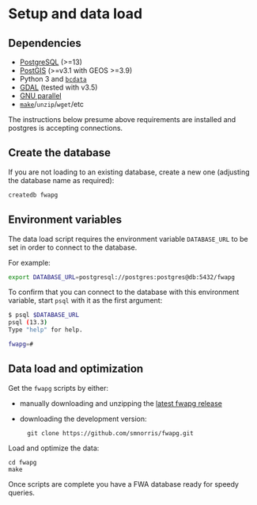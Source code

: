 # Setup and data load

## Dependencies

- [PostgreSQL](https://www.postgresql.org) (>=13)
- [PostGIS](https://postgis.net/) (>=v3.1 with GEOS >=3.9)
- Python 3 and [`bcdata`](https://github.com/smnorris/bcdata)
- [GDAL](https://gdal.org/index.html) (tested with v3.5)
- [GNU parallel](https://www.gnu.org/software/parallel/)
- [`make`](https://www.gnu.org/software/make/)/`unzip`/`wget`/etc

The instructions below presume above requirements are installed and postgres is accepting connections.


## Create the database

If you are not loading to an existing database, create a new one (adjusting the database name as required):

```bash
createdb fwapg
```

## Environment variables

The data load script requires the environment variable `DATABASE_URL` to be set in order to connect to the database.

For example:

```bash
export DATABASE_URL=postgresql://postgres:postgres@db:5432/fwapg
```

To confirm that you can connect to the database with this environment variable, start `psql` with it as the first argument:

```bash
$ psql $DATABASE_URL
psql (13.3)
Type "help" for help.

fwapg=#
```

## Data load and optimization

Get the `fwapg` scripts by either:

- manually downloading and unzipping the [latest fwapg release](https://github.com/smnorris/fwapg/releases)
- downloading the development version:

        git clone https://github.com/smnorris/fwapg.git

Load and optimize the data:

    cd fwapg
    make

Once scripts are complete you have a FWA database ready for speedy queries.